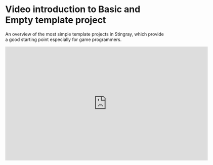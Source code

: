 ﻿# Video introduction to Basic and Empty template project

An overview of the most simple template projects in Stingray, which provide a good starting point especially for game programmers.

<iframe width="640" height="360" src="https://www.youtube.com/embed/inakwVq2jgA" frameborder="0" allowfullscreen></iframe>
